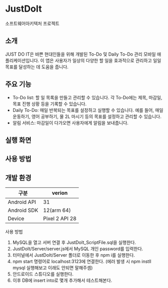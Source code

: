 # JustDoIt
소프트웨어아키텍처 프로젝트

## 소개
JUST DO IT은 바쁜 현대인들을 위해 개발된 To-Do 및 Daily To-Do 관리 모바일 애플리케이션입니다. 이 앱은 사용자가 일상의 다양한 할 일을 효과적으로 관리하고 일일 목표를 달성하는 데 도움을 줍니다.

## 주요 기능 
- To-Do list: 할 일 목록을 만들고 관리할 수 있습니다. 각 To-Do에는 제목, 마감일, 목표 진행 상황 등을 기록할 수 있습니다.
- Daily To-Do: 매일 반복되는 목표를 설정하고 실행할 수 있습니다. 예를 들어, 매일 운동하기, 영어 공부하기, 물 2L 마시기 등의 목표를 설정하고 관리할 수 있습니다.
- 알림 서비스: 마감일이 다가오면 사용자에게 알림을 보내줍니다.

## 실행 화면 


## 사용 방법



## 개발 환경

|구분|verion|
|------|-----|
|Android API|31|
|Android SDK|12(arm 64)|
|Device|Pixel 2 API 28|

사용 방법
1. MySQL을 열고 서버 연결 후 JustDoIt_ScriptFile.sql을 실행한다.
2. JustDoIt/Server/server.js에서 MySQL 개인 password를 입력한다.
3. 터미널에서 JustDoIt/Server 폴더로 이동한 후 npm i를 실행한다.
4. npm start 명령어로 localhost:3123에 연결한다. (에러 발생 시 npm instll mysql 실행해보고 이래도 안되면 말해주셈)
5. 안드로이드 스튜디오를 실행한다.
6. 이후 DB에 insert into로 몇개 추가해서 테스트해본다.
